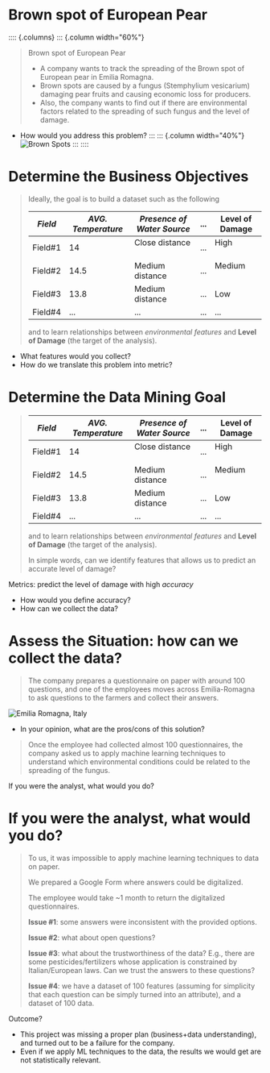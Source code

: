 # Brown spot of European Pear

:::: {.columns}
::: {.column width="60%"}

> Brown spot of European Pear
> 
> - A company wants to track the spreading of the Brown spot of European pear in Emilia Romagna.
> - Brown spots are caused by a fungus (Stemphylium vesicarium) damaging pear fruits and causing economic loss for producers.
> - Also, the company wants to find out if there are environmental factors related to the spreading of such fungus and the level of damage.

- How would you address this problem?
:::
::: {.column width="40%"}
![Brown Spots](https://agricoltura.regione.emilia-romagna.it/fitosanitario/temi/avversita/schede/avversita-per-nome/immagini-e-documenti/maculatura-bruna-del-pero/sui-frutti-l2019area-necrotica-si-circonda-spesso-di-alone-rossastro)
:::
::::

# Determine the Business Objectives

> Ideally, the goal is to build a dataset such as the following
>
> | *Field*  | *AVG. Temperature* | *Presence of Water Source* | ... | **Level of Damage** |
> |----------|--------------------|----------------------------|-----|---------------------|
> | Field\#1 | 14                 | Close distance             | ... | High                |
> | Field\#2 | 14.5               | Medium distance            | ... | Medium              |
> | Field\#3 | 13.8               | Medium distance            | ... | Low                 |
> | Field\#4 | ...                | ...                        | ... | ...                 |
>
> and to learn relationships between *environmental features* and **Level of Damage** (the target of the analysis).

- What features would you collect?
- How do we translate this problem into metric?

# Determine the Data Mining Goal 

> | *Field*  | *AVG. Temperature* | *Presence of Water Source* | ... | **Level of Damage** |
> |----------|--------------------|----------------------------|-----|---------------------|
> | Field\#1 | 14                 | Close distance             | ... | High                |
> | Field\#2 | 14.5               | Medium distance            | ... | Medium              |
> | Field\#3 | 13.8               | Medium distance            | ... | Low                 |
> | Field\#4 | ...                | ...                        | ... | ...                 |
>
> and to learn relationships between *environmental features* and **Level of Damage** (the target of the analysis).
> 
> In simple words, can we identify features that allows us to predict an accurate level of damage?

Metrics: predict the level of damage with high *accuracy*

- How would you define accuracy?
- How can we collect the data?

# Assess the Situation: how can we collect the data?

> The company prepares a questionnaire on paper with around 100 questions, and one of the employees moves across Emilia-Romagna to ask questions to the farmers and collect their answers.

![Emilia Romagna, Italy](https://github.com/user-attachments/assets/ad66fa16-fa65-450b-955e-37ab3bd67113)

- In your opinion, what are the pros/cons of this solution?

> Once the employee had collected almost 100 questionnaires, the company asked us to apply machine learning techniques to understand which environmental conditions could be related to the spreading of the fungus.

If you were the analyst, what would you do?

# If you were the analyst, what would you do?

> To us, it was impossible to apply machine learning techniques to data on paper.
>
> We prepared a Google Form where answers could be digitalized.
> 
> The employee would take ~1 month to return the digitalized questionnaires.
> 
> **Issue #1**: some answers were inconsistent with the provided options.
>
> **Issue #2**: what about open questions?
>
> **Issue #3**: what about the trustworthiness of the data? E.g., there are some pesticides/fertilizers whose application is constrained by Italian/European laws. Can we trust the answers to these questions?
>
> **Issue #4**: we have a dataset of 100 features (assuming for simplicity that each question can be simply turned into an attribute), and a dataset of 100 data.

Outcome?

- This project was missing a proper plan (business+data understanding), and turned out to be a failure for the company.
- Even if we apply ML techniques to the data, the results we would get are not statistically relevant.